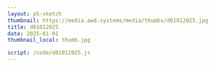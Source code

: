 ```yaml
---
layout: p5-sketch
thumbnail: https://media.awd.systems/media/thumbs/d01012025.jpg
title: d01012025
date: 2025-01-01
thumbnail_local: thumb.jpg

script: /code/d01012025.js
---
```

